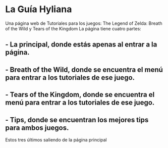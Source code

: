 # La Guía Hyliana
Una página web de Tutoriales para los juegos: The Legend of Zelda: Breath of the Wild y Tears of the Kingdom
La página tiene cuatro partes:
## - La principal, donde estás apenas al entrar a la página.
  ## - Breath of the Wild, donde se encuentra el menú para entrar a los tutoriales de ese juego.
  ## - Tears of the Kingdom, donde se encuentra el menú para entrar a los tutoriales de ese juego.
  ## - Tips, donde se encuentran los mejores tips para ambos juegos.
  Estos tres últimos saliendo de la página principal
